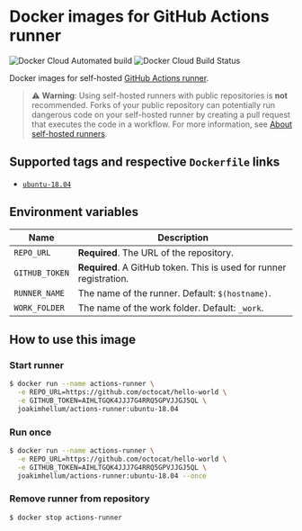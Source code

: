 # Docker images for GitHub Actions runner

![Docker Cloud Automated build](https://img.shields.io/docker/cloud/automated/joakimhellum/actions-runner)
![Docker Cloud Build Status](https://img.shields.io/docker/cloud/build/joakimhellum/actions-runner)

Docker images for self-hosted [GitHub Actions runner](https://help.github.com/en/github/automating-your-workflow-with-github-actions/hosting-your-own-runners).

> ⚠️ **Warning**: Using self-hosted runners with public repositories is **not** recommended. Forks of your public repository can potentially run dangerous code on your self-hosted runner by creating a pull request that executes the code in a workflow.
> For more information, see [About self-hosted runners](https://help.github.com/en/github/automating-your-workflow-with-github-actions/about-self-hosted-runners#self-hosted-runner-security-with-public-repositories).

## Supported tags and respective `Dockerfile` links

- [`ubuntu-18.04`](./ubuntu-18.04/Dockerfile)

## Environment variables

| Name | Description |
|---|---|
| `REPO_URL` | **Required**. The URL of the repository. |
| `GITHUB_TOKEN` | **Required**. A GitHub token. This is used for runner registration. |
| `RUNNER_NAME` | The name of the runner. Default: `$(hostname)`. |
| `WORK_FOLDER` | The name of the work folder. Default: `_work`. |

## How to use this image

### Start runner

```sh
$ docker run --name actions-runner \
  -e REPO_URL=https://github.com/octocat/hello-world \
  -e GITHUB_TOKEN=AIHLTGQK4JJJ7G4RRQ5GPVJJGJ5QL \
  joakimhellum/actions-runner:ubuntu-18.04
```

### Run once 

```sh
$ docker run --name actions-runner \
  -e REPO_URL=https://github.com/octocat/hello-world \
  -e GITHUB_TOKEN=AIHLTGQK4JJJ7G4RRQ5GPVJJGJ5QL \
  joakimhellum/actions-runner:ubuntu-18.04 --once
```

### Remove runner from repository

```sh
$ docker stop actions-runner
```

